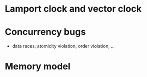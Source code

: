 # Lamport clock and vector clock

# Concurrency bugs
- data races, atomicity violation, order violation, ...

# Memory model
